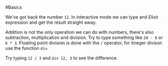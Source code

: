 #Basics

We've got back the number `12`.
In interactive mode we can type and Elixir expression and get the result straight away.

Addition is not the only operation we can do with numbers, there's also subtraction, multiplication and division. Try to type something like `20 - 6` or `6 * 3`. Floating point division is done with the `/` operator, for itneger divison use the function `div`.

Try typing `12 / 3` and `div 12, 3` to see the difference.

